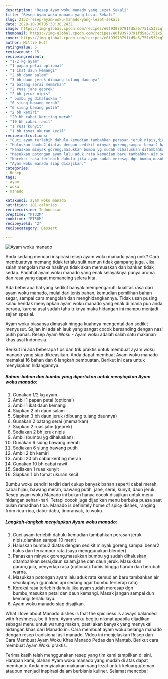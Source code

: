 ```yaml
---
description: "Resep Ayam woku manado yang Lezat Sekali"
title: "Resep Ayam woku manado yang Lezat Sekali"
slug: 2152-resep-ayam-woku-manado-yang-lezat-sekali
date: 2020-10-30T05:38:30.243Z
image: https://img-global.cpcdn.com/recipes/e0f93970791fd5a6/751x532cq70/ayam-woku-manado-foto-resep-utama.jpg
thumbnail: https://img-global.cpcdn.com/recipes/e0f93970791fd5a6/751x532cq70/ayam-woku-manado-foto-resep-utama.jpg
cover: https://img-global.cpcdn.com/recipes/e0f93970791fd5a6/751x532cq70/ayam-woku-manado-foto-resep-utama.jpg
author: Mittie Huff
ratingvalue: 5
reviewcount: 15
recipeingredient:
- "1/2 kg ayam"
- "1 papan petai optional"
- "1 ikat daun kemangi"
- "2 bh daun salam"
- "3 bh daun jeruk dibuang tulang daunnya"
- "2 batang serai memarkan"
- "2 ruas jahe geprek"
- "2 bh jeruk nipis"
- " bumbu yg dihaluskan "
- "6 siung bawang merah"
- "6 siung bawang putih"
- "2 bh kemiri"
- "20 bh cabai keriting merah"
- "10 bh cabai rawit"
- "1 ruas kunyit"
- "1 bh tomat ukuran kecil"
recipeinstructions:
- "Cuci ayam terlebih dahulu kemudian tambahkan perasan jeruk nipis,diamkan sampai 10 menit"
- "Haluskan bumbu2 diatas dengan sedikit minyak goreng,sampai benar2 halus dan tercampur rata (saya menggunakan blender)"
- "Panaskan minyak goreng,masukkan bumbu yg sudah dihaluskan ditambahkan serai,daun salam,jahe dan daun jeruk. Masukkan garam,gula, penyedap rasa (optional).Tumis hingga harum dan berubah warna."
- "Masukkan potongan ayam lalu aduk rata kemudian baru tambahkan air secukupnya (gunakan api sedang agar bumbu terserap rata)"
- "Koreksi rasa terlebih dahulu.jika ayam sudah meresap dgn bumbu,masukan petai dan daun kemangi. Masak jangan sampai dun kemangi terlalu layu."
- "Ayam woku manado siap disajikan."
categories:
- Resep
tags:
- ayam
- woku
- manado

katakunci: ayam woku manado 
nutrition: 181 calories
recipecuisine: Indonesian
preptime: "PT32M"
cooktime: "PT58M"
recipeyield: "2"
recipecategory: Dessert

---
```



![Ayam woku manado](https://img-global.cpcdn.com/recipes/e0f93970791fd5a6/751x532cq70/ayam-woku-manado-foto-resep-utama.jpg)

Anda sedang mencari inspirasi resep ayam woku manado yang unik? Cara membuatnya memang tidak terlalu sulit namun tidak gampang juga. Jika salah mengolah maka hasilnya tidak akan memuaskan dan bahkan tidak sedap. Padahal ayam woku manado yang enak selayaknya punya aroma dan rasa yang dapat memancing selera kita.

Ada beberapa hal yang sedikit banyak mempengaruhi kualitas rasa dari ayam woku manado, mulai dari jenis bahan, kemudian pemilihan bahan segar, sampai cara mengolah dan menghidangkannya. Tidak usah pusing kalau hendak menyiapkan ayam woku manado yang enak di mana pun anda berada, karena asal sudah tahu triknya maka hidangan ini mampu menjadi sajian spesial.

Ayam woku biasanya dimasak hingga kuahnya mengental dan sedikit menyusut. Sajian ini adalah lauk yang sangat cocok bersanding dengan nasi putih panas. Resep Ayam Woku - Ayam woku adalah salah satu makanan khas asal Indonesia.


Berikut ini ada beberapa tips dan trik praktis untuk membuat ayam woku manado yang siap dikreasikan. Anda dapat membuat Ayam woku manado memakai 16 bahan dan 6 langkah pembuatan. Berikut ini cara untuk menyiapkan hidangannya.

<!--inarticleads1-->

##### Bahan-bahan dan bumbu yang diperlukan untuk menyiapkan Ayam woku manado:

1. Gunakan 1/2 kg ayam
1. Ambil 1 papan petai (optional)
1. Ambil 1 ikat daun kemangi
1. Siapkan 2 bh daun salam
1. Siapkan 3 bh daun jeruk (dibuang tulang daunnya)
1. Gunakan 2 batang serai (memarkan)
1. Siapkan 2 ruas jahe (geprek)
1. Sediakan 2 bh jeruk nipis
1. Ambil  (bumbu yg dihaluskan) :
1. Gunakan 6 siung bawang merah
1. Sediakan 6 siung bawang putih
1. Ambil 2 bh kemiri
1. Ambil 20 bh cabai keriting merah
1. Gunakan 10 bh cabai rawit
1. Sediakan 1 ruas kunyit
1. Siapkan 1 bh tomat ukuran kecil


Bumbu woku sendiri terdiri dari cukup banyak bahan seperti cabai merah, cabai hijau, bawang merah, bawang putih, jahe, serai, kunyit, daun jeruk. Resep ayam woku Manado ini bukan hanya cocok disajikan untuk menu hidangan sehari-hari. Tetapi cocok juga dijadikan menu berbuka puasa saat bulan ramadhan tiba. Manado is definitely home of spicy dishes, ranging from rica-rica, dabu-dabu, tinoransak, to woku. 

<!--inarticleads2-->

##### Langkah-langkah menyiapkan Ayam woku manado:

1. Cuci ayam terlebih dahulu kemudian tambahkan perasan jeruk nipis,diamkan sampai 10 menit
1. Haluskan bumbu2 diatas dengan sedikit minyak goreng,sampai benar2 halus dan tercampur rata (saya menggunakan blender)
1. Panaskan minyak goreng,masukkan bumbu yg sudah dihaluskan ditambahkan serai,daun salam,jahe dan daun jeruk. Masukkan garam,gula, penyedap rasa (optional).Tumis hingga harum dan berubah warna.
1. Masukkan potongan ayam lalu aduk rata kemudian baru tambahkan air secukupnya (gunakan api sedang agar bumbu terserap rata)
1. Koreksi rasa terlebih dahulu.jika ayam sudah meresap dgn bumbu,masukan petai dan daun kemangi. Masak jangan sampai dun kemangi terlalu layu.
1. Ayam woku manado siap disajikan.


What I love about Manado dishes is that the spiciness is always balanced with freshness, be it from. Ayam woku begitu nikmat apabila dijadikan sebagai menu untuk warung makan, pasti akan banyak yang menyukai hidangan khas dari Manado ini. Cara membuat ayam woku belanga manado dengan resep tradisional asli manado. Video ini menjelaskan Resep dan Cara Membuat Ayam Woku Khas Manado Pedas dan Mantab. Berikut cara membuat Ayam Woku praktis. 

Terima kasih telah menggunakan resep yang tim kami tampilkan di sini. Harapan kami, olahan Ayam woku manado yang mudah di atas dapat membantu Anda menyiapkan makanan yang lezat untuk keluarga/teman ataupun menjadi inspirasi dalam berbisnis kuliner. Selamat mencoba!
